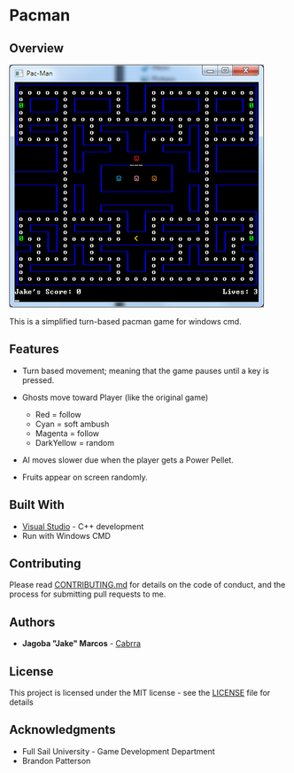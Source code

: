 Pacman
======

## Overview

![Pacman](/Images/pacman.png)

This is a simplified turn-based pacman game for windows cmd.

## Features
+ Turn based movement; meaning that the game pauses until a key is pressed.
+ Ghosts move toward Player (like the original game)
	+ Red = follow
	+ Cyan = soft ambush
	+ Magenta = follow
	+ DarkYellow = random

+ AI moves slower due when the player gets a Power Pellet.
+ Fruits appear on screen randomly.

## Built With

* [Visual Studio](https://visualstudio.microsoft.com/)	- C++ development
* Run with Windows CMD

## Contributing

Please read [CONTRIBUTING.md](https://github.com/Cabrra/Contributing-template/blob/master/Contributing-template.md) for details on the code of conduct, and the process for submitting pull requests to me.

## Authors

* **Jagoba "Jake" Marcos** - [Cabrra](https://github.com/Cabrra)

## License

This project is licensed under the MIT license - see the [LICENSE](LICENSE) file for details

## Acknowledgments

* Full Sail University - Game Development Department
* Brandon Patterson
